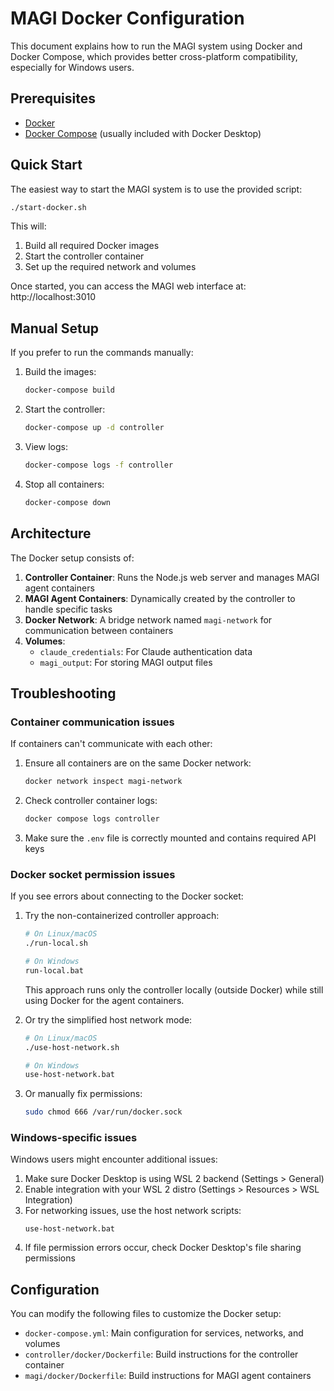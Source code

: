 # MAGI Docker Configuration

This document explains how to run the MAGI system using Docker and Docker Compose, which provides better cross-platform compatibility, especially for Windows users.

## Prerequisites

- [Docker](https://docs.docker.com/get-docker/)
- [Docker Compose](https://docs.docker.com/compose/install/) (usually included with Docker Desktop)

## Quick Start

The easiest way to start the MAGI system is to use the provided script:

```bash
./start-docker.sh
```

This will:
1. Build all required Docker images
2. Start the controller container
3. Set up the required network and volumes

Once started, you can access the MAGI web interface at: http://localhost:3010

## Manual Setup

If you prefer to run the commands manually:

1. Build the images:
   ```bash
   docker-compose build
   ```

2. Start the controller:
   ```bash
   docker-compose up -d controller
   ```

3. View logs:
   ```bash
   docker-compose logs -f controller
   ```

4. Stop all containers:
   ```bash
   docker-compose down
   ```

## Architecture

The Docker setup consists of:

1. **Controller Container**: Runs the Node.js web server and manages MAGI agent containers
2. **MAGI Agent Containers**: Dynamically created by the controller to handle specific tasks
3. **Docker Network**: A bridge network named `magi-network` for communication between containers
4. **Volumes**: 
   - `claude_credentials`: For Claude authentication data
   - `magi_output`: For storing MAGI output files

## Troubleshooting

### Container communication issues

If containers can't communicate with each other:

1. Ensure all containers are on the same Docker network:
   ```bash
   docker network inspect magi-network
   ```

2. Check controller container logs:
   ```bash
   docker compose logs controller
   ```

3. Make sure the `.env` file is correctly mounted and contains required API keys

### Docker socket permission issues

If you see errors about connecting to the Docker socket:

1. Try the non-containerized controller approach:
   ```bash
   # On Linux/macOS
   ./run-local.sh
   
   # On Windows
   run-local.bat
   ```
   
   This approach runs only the controller locally (outside Docker) while still 
   using Docker for the agent containers.

2. Or try the simplified host network mode:
   ```bash
   # On Linux/macOS
   ./use-host-network.sh
   
   # On Windows
   use-host-network.bat
   ```

3. Or manually fix permissions:
   ```bash
   sudo chmod 666 /var/run/docker.sock
   ```

### Windows-specific issues

Windows users might encounter additional issues:

1. Make sure Docker Desktop is using WSL 2 backend (Settings > General)
2. Enable integration with your WSL 2 distro (Settings > Resources > WSL Integration)
3. For networking issues, use the host network scripts:
   ```
   use-host-network.bat
   ```
4. If file permission errors occur, check Docker Desktop's file sharing permissions

## Configuration

You can modify the following files to customize the Docker setup:

- `docker-compose.yml`: Main configuration for services, networks, and volumes
- `controller/docker/Dockerfile`: Build instructions for the controller container
- `magi/docker/Dockerfile`: Build instructions for MAGI agent containers